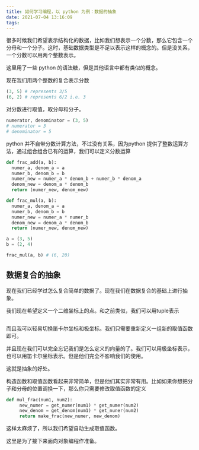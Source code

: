 ```yaml
---
title: 如何学习编程，以 python 为例：数据的抽象
date: 2021-07-04 13:16:09
tags:
---
```


很多时候我们希望表示结构化的数据，比如我们想表示一个分数，那么它包含一个分母和一个分子。这时，基础数据类型是不足以表示这样的概念的。但是没关系，一个分数可以用两个整数表示。

这里用了一些 python 的语法糖，但是其他语言中都有类似的概念。

现在我们用两个整数的复合表示分数

```python
(3, 5) # represents 3/5
(6, 2) # represents 6/2 i.e. 3
```

对分数进行取值，取分母和分子。

```python
numerator, denominator = (3, 5)
# numerator = 3
# denominator = 5
```

python 并不自带分数计算方法，不过没有关系，因为python 提供了整数运算方法，通过组合组合已有的运算，我们可以定义分数运算

```python
def frac_add(a, b):
  numer_a, denom_a = a
  numer_b, denom_b = b
  numer_new = numer_a * denom_b + numer_b * denom_a
  denom_new = denom_a * denom_b
  return (numer_new, denom_new)
```

```python
def frac_mul(a, b):
  numer_a, denom_a = a
  numer_b, denom_b = b
  numer_new = numer_a * numer_b
  denom_new = denom_a * denom_b
  return (numer_new, denom_new)
```

```python
a = (3, 5)
b = (2, 4)

frac_mul(a, b) # (6, 20)
```

## 数据复合的抽象

现在我们已经学过怎么复合简单的数据了。现在我们在数据复合的基础上进行抽象。

我们现在希望定义一个二维坐标上的点。和之前类似，我们可以用tuple表示

```python

```

而且我可以轻易切换笛卡尔坐标和极坐标。我们只需要重新定义一组新的取值函数即可。

并且现在我们可以完全忘记我们是怎么定义的向量的了。我们可以用极坐标表示，也可以用笛卡尔坐标表示。但是他们完全不影响我们的使用。

这就是抽象的好处。

构造函数和取值函数看起来非常简单，但是他们其实非常有用。比如如果你想把分子和分母的位置调换一下，那么你只需要修改取值函数的定义

```python
def mul_frac(num1, num2):
     new_numer = get_numer(num1) * get_numer(num2)
     new_denom = get_denom(num1) * get_nuner(num2)
     return make_frac(new_numer, new_denom)
```

这样太麻烦了，所以我们希望自动生成取值函数。

这里是为了接下来面向对象编程作准备。